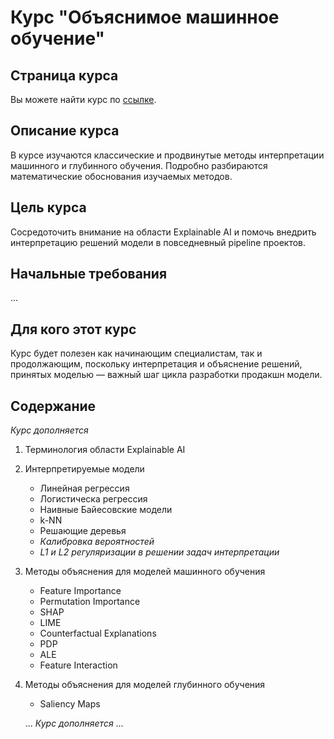 # Курс "Объяснимое машинное обучение"

## Страница курса
Вы можете найти курс по [ссылке](https://stepik.org/a/198640).

## Описание курса
В курсе изучаются классические и продвинутые методы интерпретации машинного и глубинного обучения. Подробно разбираются математические обоснования изучаемых методов.

## Цель курса
Сосредоточить внимание на области Explainable AI и помочь внедрить интерпретацию решений модели в повседневный pipeline проектов.

## Начальные требования
...

## Для кого этот курс
Курс будет полезен как начинающим специалистам, так и продолжающим, поскольку интерпретация и объяснение решений, принятых моделью — важный шаг цикла разработки продакшн модели.

## Содержание
*Курс дополняется*

1. Терминология области Explainable AI
2. Интерпретируемые модели
    - Линейная регрессия
    - Логистическа регрессия
    - Наивные Байесовские модели
    - k-NN
    - Решающие деревья
    - *Калибровка вероятностей*
    - *L1 и L2 регуляризации в решении задач интерпретации*
3. Методы объяснения для моделей машинного обучения
    - Feature Importance
    - Permutation Importance
    - SHAP
    - LIME
    - Counterfactual Explanations
    - PDP
    - ALE
    - Feature Interaction
4. Методы объяснения для моделей глубинного обучения
    - Saliency Maps

   ... *Курс дополняется* ...
